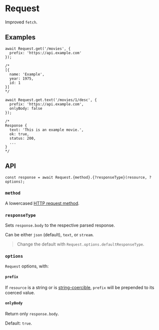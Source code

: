 # Request

Improved `fetch`.

## Examples

```JS
await Request.get('/movies', {
  prefix: 'https://api.example.com'
});

/*
[{
  name: 'Example',
  year: 1975,
  id: 1
}]
*/
```

```JS
await Request.get.text('/movies/1/desc', {
  prefix: 'https://api.example.com',
  onlyBody: false
});

/*
Response {
  text: 'This is an example movie.',
  ok: true,
  status: 200,
  ...
}
*/
```


## API

```JS
const response = await Request.{method}.{?responseType}(resource, ?options);
```

### `method`

A lowercased [HTTP request method].

### `responseType`

Sets `response.body` to the respective parsed response.

Can be either `json` (default), `text`, or `stream`.

> Change the default with `Request.options.defaultResponseType`.

### `options`

`Request` options, with:

#### `prefix`

If `resource` is a string or is [string-coercible], `prefix` will be prepended to its coerced value.

#### `onlyBody`

Return only `response.body`.

Default: `true`.


[HTTP request method]: https://developer.mozilla.org/en-US/docs/Web/HTTP/Methods
[string-coercible]: https://developer.mozilla.org/en-US/docs/Web/JavaScript/Reference/Global_Objects/String#string_coercion

